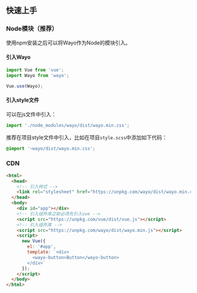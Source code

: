 ## 快速上手

### Node模块（推荐）
使用npm安装之后可以将Wayo作为Node的模块引入。

#### 引入Wayo
```javascript
import Vue from 'vue';
import Wayo from 'wayo';

Vue.use(Wayo);
```

#### 引入style文件
可以在js文件中引入：
```javascript
import './node_modules/wayo/dist/wayo.min.css';
```

推荐在项目style文件中引入，比如在项目`style.scss`中添加如下代码：
```scss
@import '~wayo/dist/wayo.min.css';
```

### CDN
```html
<html>
  <head>
    <!-- 引入样式 -->
    <link rel="stylesheet" href="https://unpkg.com/wayo/dist/wayo.min.css">
  </head>
  <body>
    <div id="app"></div>
    <!-- 引入组件库之前必须先引入vue -->
    <script src="https://unpkg.com/vue/dist/vue.js"></script>
    <!-- 引入组件库 -->
    <script src="https://unpkg.com/wayo/dist/wayo.min.js"></script>
    <script>
      new Vue({
        el: '#app',
        template: `<div>
          <wayo-button>Button</wayo-button>
        </div>`
      });
    </script>
  </body>
</html>
```